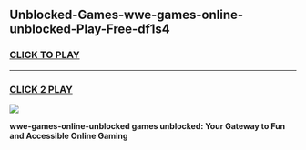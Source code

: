 
## Unblocked-Games-wwe-games-online-unblocked-Play-Free-df1s4
<h3>
<a href="https://premium76.site?title=wwe-games-online-unblocked&ref=18A">CLICK TO PLAY</a></h3>
<hr>

<h3>
<a href="https://premium76.site?title=wwe-games-online-unblocked&ref=18A">CLICK 2 PLAY</a>
  
</h3>

<a href="https://premium76.site?title=wwe-games-online-unblocked&ref=18A"><img src="https://clearcache.store/games.png"></a>


**wwe-games-online-unblocked games unblocked: Your Gateway to Fun and Accessible Online Gaming**
